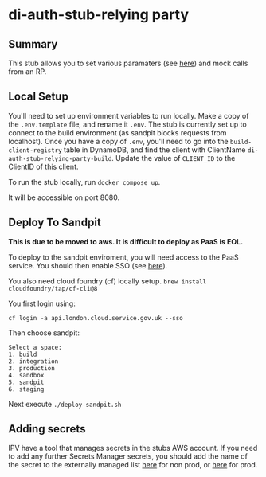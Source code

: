 # di-auth-stub-relying party

## Summary
This stub allows you to set various paramaters (see [here]("https://docs.sign-in.service.gov.uk/integrate-with-integration-environment/")) and mock calls from an RP.

## Local Setup
You'll need to set up environment variables to run locally. Make a copy of the `.env.template` file, and rename it `.env`.
The stub is currently set up to connect to the build environment (as sandpit blocks requests from localhost). Once you 
have a copy of `.env`, you'll need to go into the `build-client-registry` table in DynamoDB, and find the client with ClientName `di-auth-stub-relying-party-build`.
Update the value of `CLIENT_ID` to the ClientID of this client.

To run the stub locally, run `docker compose up`.

It will be accessible on port 8080.

## Deploy To Sandpit
**This is due to be moved to aws. It is difficult to deploy as PaaS is EOL.**

To deploy to the sandpit enviroment, you will need access to the PaaS service. You should then enable SSO (see [here](https://docs.cloud.service.gov.uk/get_started.html#enable-single-sign-on)).

You also need cloud foundry (cf) locally setup.
`brew install cloudfoundry/tap/cf-cli@8`

You first login using:
```
cf login -a api.london.cloud.service.gov.uk --sso
```

Then choose sandpit:
```
Select a space:
1. build
2. integration
3. production
4. sandbox
5. sandpit
6. staging
```

Next execute `./deploy-sandpit.sh`

## Adding secrets

IPV have a tool that manages secrets in the stubs AWS account. If you need to add any further Secrets Manager secrets, 
you should add the name of the secret to the externally managed list [here](https://github.com/govuk-one-login/ipv-stubs-common-infra/blob/main/utils/config-mgmt/app/configs/stubs.build.params.yaml) for non prod,
or [here](https://github.com/govuk-one-login/ipv-stubs-common-infra/blob/main/utils/config-mgmt/app/configs/stubs.production.params.yaml) for prod.